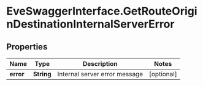 # EveSwaggerInterface.GetRouteOriginDestinationInternalServerError

## Properties
Name | Type | Description | Notes
------------ | ------------- | ------------- | -------------
**error** | **String** | Internal server error message | [optional] 


